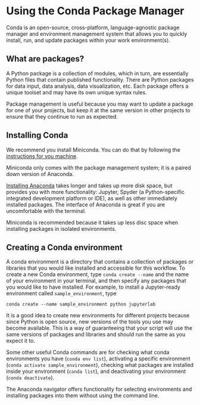 # Using the Conda Package Manager

Conda is an open-source, cross-platform, language-agnostic package manager and environment management system that allows you to quickly install, run, and update packages within your work environment(s).

## What are packages?

A Python package is a collection of modules, which in turn, are essentially Python files that contain published functionality. There are Python packages for data input, data analysis, data visualization, etc. Each package offers a unique toolset and may have its own unique syntax rules.

Package management is useful because you may want to update a package for one of your projects, but keep it at the same version in other projects to ensure that they continue to run as expected.

## Installing Conda

We recommend you install Miniconda. You can do that by following the [instructions for you machine](https://docs.conda.io/en/latest/miniconda.html).

Miniconda only comes with the package management system; it is a paired down version of Anaconda.

[Installing Anaconda](https://docs.anaconda.com/anaconda/install/) takes longer and takes up more disk space, but provides you with more functionality: Jupyter, Spyder (a Python-specific integrated development platform or IDE), as well as other immediately installed packages. The interface of Anaconda is great if you are uncomfortable with the terminal.

Miniconda is recommended because it takes up less disc space when installing packages in isolated environments.

## Creating a Conda environment

A conda environment is a directory that contains a collection of packages or libraries that you would like installed and accessible for this workflow. To create a new Conda environment, type `conda create --name` and the name of your environment in your terminal, and then specify any packages that you would like to have installed. For example, to install a Jupyter-ready environment called `sample_environment`, type

```
conda create --name sample_environment python jupyterlab
```

It is a good idea to create new environments for different projects because since Python is open source, new versions of the tools you use may become available. This is a way of guaranteeing that your script will use the same versions of packages and libraries and should run the same as you expect it to.

Some other useful Conda commands are for checking what conda environments you have (`conda env list`), activating a specific environment (`conda activate sample_environment`), checking what packages are installed inside your environment (`conda list`), and deactivating your environment (`conda deactivate`).

The Anaconda navigator offers functionality for selecting environments and installing packages into them without using the command line.
